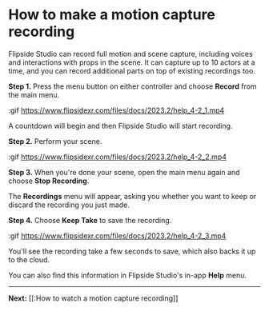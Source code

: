 # How to make a motion capture recording

Flipside Studio can record full motion and scene capture, including voices and interactions with props in the scene. It can capture up to 10 actors at a time, and you can record additional parts on top of existing recordings too.

**Step 1.** Press the menu button on either controller and choose **Record** from the main menu.

:gif https://www.flipsidexr.com/files/docs/2023.2/help_4-2_1.mp4

A countdown will begin and then Flipside Studio will start recording.

**Step 2.** Perform your scene.

:gif https://www.flipsidexr.com/files/docs/2023.2/help_4-2_2.mp4

**Step 3.** When you're done your scene, open the main menu again and choose **Stop Recording**.

The **Recordings** menu will appear, asking you whether you want to keep or discard the recording you just made.

**Step 4.** Choose **Keep Take** to save the recording.

:gif https://www.flipsidexr.com/files/docs/2023.2/help_4-2_3.mp4

You'll see the recording take a few seconds to save, which also backs it up to the cloud.

You can also find this information in Flipside Studio's in-app **Help** menu.

---

**Next:** [[:How to watch a motion capture recording]]
